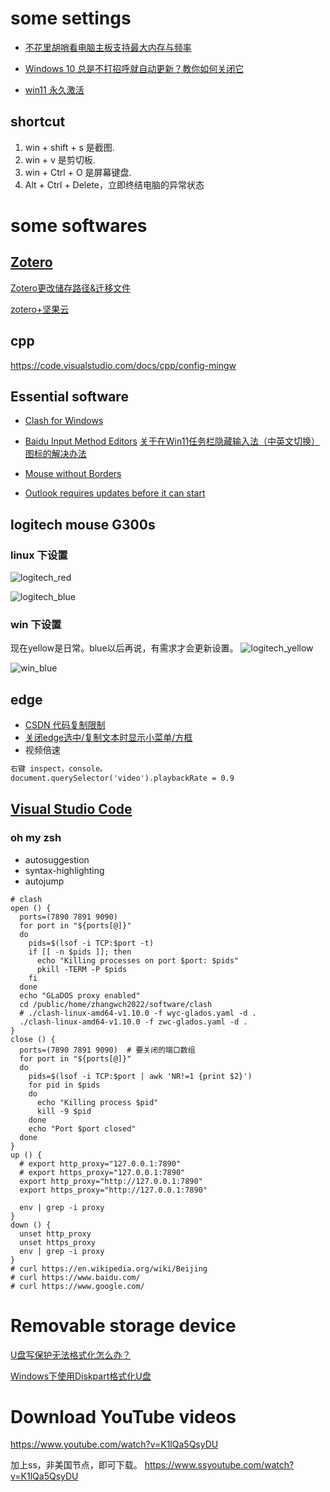 # some settings
- [不花里胡哨看电脑主板支持最大内存与频率](https://blog.csdn.net/qq_45164497/article/details/126358529)

- [Windows 10 总是不打招呼就自动更新？教你如何关闭它](https://www.dians.net/thread-1745.htm)

- [win11 永久激活](https://zhuanlan.zhihu.com/p/637930518)

## shortcut
1. win + shift + s 是截图.
2. win + v 是剪切板.
3. win + Ctrl + O 是屏幕键盘.
4. Alt + Ctrl + Delete，立即终结电脑的异常状态
# some softwares
## [Zotero](https://www.zotero.org/download/)
[Zotero更改储存路径&迁移文件](https://zhuanlan.zhihu.com/p/478035708)

[zotero+坚果云](https://blog.csdn.net/weixin_37707670/article/details/110307759)
## cpp
https://code.visualstudio.com/docs/cpp/config-mingw
## Essential software
- [Clash for Windows](https://glados.rocks/console)

- [Baidu Input Method Editors](https://shurufa.baidu.com/)
[关于在Win11任务栏隐藏输入法（中英文切换）图标的解决办法](https://blog.csdn.net/weixin_47907823/article/details/121954248)

- [Mouse without Borders](https://www.microsoft.com/en-us/download/details.aspx?id=35460)

- [Outlook requires updates before it can start](https://learn.microsoft.com/en-us/answers/questions/830716/outlook-requires-updates-before-it-can-start)
## logitech mouse G300s
### linux 下设置
![logitech_red](../images/linux_red.png "logitech_red")

![logitech_blue](../images/linux_blue.png "logitech_blue")
### win 下设置
现在yellow是日常。blue以后再说，有需求才会更新设置。
![logitech_yellow](../images/win_yellow.png "logitech_yellow")

![win_blue](../images/win_blue.png "win_blue")
## edge
- [CSDN 代码复制限制](https://greasyfork.org/zh-CN/scripts/454012-csdn-%E4%BB%A3%E7%A0%81%E5%A4%8D%E5%88%B6%E9%99%90%E5%88%B6)
- [关闭edge选中/复制文本时显示小菜单/方框](https://blog.csdn.net/qq_45611850/article/details/121380355)
- 视频倍速
```html
右键 inspect，console。
document.querySelector('video').playbackRate = 0.9
```
## [Visual Studio Code](https://code.visualstudio.com/shortcuts/keyboard-shortcuts-windows.pdf)
### oh my zsh
- autosuggestion 
- syntax-highlighting
- autojump

```shell
# clash
open () {
  ports=(7890 7891 9090)
  for port in "${ports[@]}"
  do
    pids=$(lsof -i TCP:$port -t)
    if [[ -n $pids ]]; then
      echo "Killing processes on port $port: $pids"
      pkill -TERM -P $pids
    fi
  done
  echo "GLaDOS proxy enabled"
  cd /public/home/zhangwch2022/software/clash
  # ./clash-linux-amd64-v1.10.0 -f wyc-glados.yaml -d .
  ./clash-linux-amd64-v1.10.0 -f zwc-glados.yaml -d .
}
close () {
  ports=(7890 7891 9090)  # 要关闭的端口数组
  for port in "${ports[@]}"
  do
    pids=$(lsof -i TCP:$port | awk 'NR!=1 {print $2}')
    for pid in $pids
    do
      echo "Killing process $pid"
      kill -9 $pid
    done
    echo "Port $port closed"
  done
}
up () {
  # export http_proxy="127.0.0.1:7890"
  # export https_proxy="127.0.0.1:7890"
  export http_proxy="http://127.0.0.1:7890"
  export https_proxy="http://127.0.0.1:7890"

  env | grep -i proxy
}
down () {
  unset http_proxy
  unset https_proxy
  env | grep -i proxy
}
# curl https://en.wikipedia.org/wiki/Beijing
# curl https://www.baidu.com/
# curl https://www.google.com/
```
# Removable storage device
[U盘写保护无法格式化怎么办？](https://www.reneelab.com.cn/m/how-to-format-write-protected-usb.html)

[Windows下使用Diskpart格式化U盘](https://www.cnblogs.com/zhuxiaoxi/p/9292863.html)
# Download YouTube videos
https://www.youtube.com/watch?v=K1lQa5QsyDU

加上ss，非美国节点，即可下载。
https://www.ssyoutube.com/watch?v=K1lQa5QsyDU